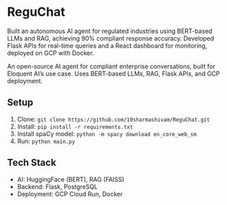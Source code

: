 # ReguChat
Built an autonomous AI agent for regulated industries using BERT-based LLMs and RAG, achieving 90% compliant response accuracy. Developed Flask APIs for real-time queries and a React dashboard for monitoring, deployed on GCP with Docker.

An open-source AI agent for compliant enterprise conversations, built for Eloquent AI’s use case. Uses BERT-based LLMs, RAG, Flask APIs, and GCP deployment.

## Setup
1. Clone: `git clone https://github.com/10sharmashivam/ReguChat.git`
2. Install: `pip install -r requirements.txt`
3. Install spaCy model: `python -m spacy download en_core_web_sm`
4. Run: `python main.py`

## Tech Stack
- AI: HuggingFace (BERT), RAG (FAISS)
- Backend: Flask, PostgreSQL
- Deployment: GCP Cloud Run, Docker